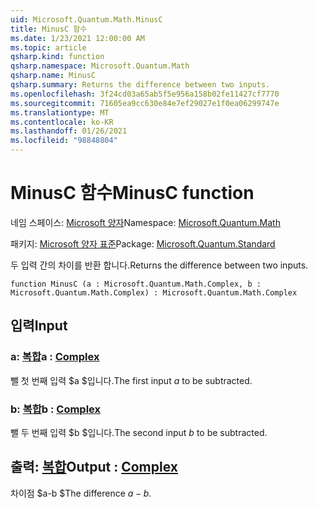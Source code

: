 ```yaml
---
uid: Microsoft.Quantum.Math.MinusC
title: MinusC 함수
ms.date: 1/23/2021 12:00:00 AM
ms.topic: article
qsharp.kind: function
qsharp.namespace: Microsoft.Quantum.Math
qsharp.name: MinusC
qsharp.summary: Returns the difference between two inputs.
ms.openlocfilehash: 3f24cd03a65ab5f5e956a158b02fe11427cf7770
ms.sourcegitcommit: 71605ea9cc630e84e7ef29027e1f0ea06299747e
ms.translationtype: MT
ms.contentlocale: ko-KR
ms.lasthandoff: 01/26/2021
ms.locfileid: "98848804"
---
```

# <a name="minusc-function"></a><span data-ttu-id="f364f-102">MinusC 함수</span><span class="sxs-lookup"><span data-stu-id="f364f-102">MinusC function</span></span>

<span data-ttu-id="f364f-103">네임 스페이스: [Microsoft 양자](xref:Microsoft.Quantum.Math)</span><span class="sxs-lookup"><span data-stu-id="f364f-103">Namespace: [Microsoft.Quantum.Math](xref:Microsoft.Quantum.Math)</span></span>

<span data-ttu-id="f364f-104">패키지: [Microsoft 양자 표준](https://nuget.org/packages/Microsoft.Quantum.Standard)</span><span class="sxs-lookup"><span data-stu-id="f364f-104">Package: [Microsoft.Quantum.Standard](https://nuget.org/packages/Microsoft.Quantum.Standard)</span></span>


<span data-ttu-id="f364f-105">두 입력 간의 차이를 반환 합니다.</span><span class="sxs-lookup"><span data-stu-id="f364f-105">Returns the difference between two inputs.</span></span>

```qsharp
function MinusC (a : Microsoft.Quantum.Math.Complex, b : Microsoft.Quantum.Math.Complex) : Microsoft.Quantum.Math.Complex
```


## <a name="input"></a><span data-ttu-id="f364f-106">입력</span><span class="sxs-lookup"><span data-stu-id="f364f-106">Input</span></span>

### <a name="a--complex"></a><span data-ttu-id="f364f-107">a: [복합](xref:Microsoft.Quantum.Math.Complex)</span><span class="sxs-lookup"><span data-stu-id="f364f-107">a : [Complex](xref:Microsoft.Quantum.Math.Complex)</span></span>

<span data-ttu-id="f364f-108">뺄 첫 번째 입력 $a $입니다.</span><span class="sxs-lookup"><span data-stu-id="f364f-108">The first input $a$ to be subtracted.</span></span>


### <a name="b--complex"></a><span data-ttu-id="f364f-109">b: [복합](xref:Microsoft.Quantum.Math.Complex)</span><span class="sxs-lookup"><span data-stu-id="f364f-109">b : [Complex](xref:Microsoft.Quantum.Math.Complex)</span></span>

<span data-ttu-id="f364f-110">뺄 두 번째 입력 $b $입니다.</span><span class="sxs-lookup"><span data-stu-id="f364f-110">The second input $b$ to be subtracted.</span></span>



## <a name="output--complex"></a><span data-ttu-id="f364f-111">출력: [복합](xref:Microsoft.Quantum.Math.Complex)</span><span class="sxs-lookup"><span data-stu-id="f364f-111">Output : [Complex](xref:Microsoft.Quantum.Math.Complex)</span></span>

<span data-ttu-id="f364f-112">차이점 $a-b $</span><span class="sxs-lookup"><span data-stu-id="f364f-112">The difference $a - b$.</span></span>